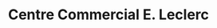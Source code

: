 ---
title: "Centre Commercial E. Leclerc"
url: /audierne/centre-commercial-e-leclerc/
shop: Supermarkt
---